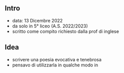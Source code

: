 ## Intro
- data: 13 Dicembre 2022
- da solo in 5° liceo (A.S. 2022/2023)
- scritto come compito richiesto dalla prof di inglese

## Idea
- scrivere una poesia evocativa e tenebrosa
- pensavo di utilizzarla in qualche modo in 